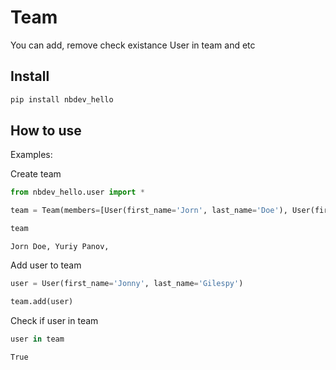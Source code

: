 # Team


<!-- WARNING: THIS FILE WAS AUTOGENERATED! DO NOT EDIT! -->

You can add, remove check existance User in team and etc

## Install

``` sh
pip install nbdev_hello
```

## How to use

Examples:

Create team

``` python
from nbdev_hello.user import *

team = Team(members=[User(first_name='Jorn', last_name='Doe'), User(first_name='Yuriy', last_name='Panov')])
```

``` python
team
```

    Jorn Doe, Yuriy Panov, 

Add user to team

``` python
user = User(first_name='Jonny', last_name='Gilespy')
```

``` python
team.add(user)
```

Check if user in team

``` python
user in team
```

    True
